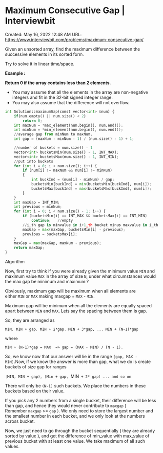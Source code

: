 # Maximum Consecutive Gap | Interviewbit

Created: May 16, 2022 12:48 AM
URL: https://www.interviewbit.com/problems/maximum-consecutive-gap/

Given an unsorted array, find the maximum difference between the successive elements in its sorted form.

Try to solve it in linear time/space.

**Example :**

**Return 0 if the array contains less than 2 elements.**

- You may assume that all the elements in the array are non-negative integers and fit in the 32-bit signed integer range.
- You may also assume that the difference will not overflow.

```python
int Solution::maximumGap(const vector<int> &num) {
    if(num.empty() || num.size() < 2)
        return 0;
    int maxNum = *max_element(num.begin(), num.end());
    int minNum = *min_element(num.begin(), num.end());
    //average gap from minNum to maxNum.
    int gap = (maxNum - minNum - 1) / (num.size() - 1) + 1;

    //number of buckets = num.size() - 1
    vector<int> bucketsMin(num.size() - 1, INT_MAX);
    vector<int> bucketsMax(num.size() - 1, INT_MIN);
    //put into buckets
    for (int i = 0; i < num.size(); i++) {
        if (num[i] != maxNum && num[i] != minNum)
        {
            int buckInd = (num[i] - minNum) / gap;
            bucketsMin[buckInd] = min(bucketsMin[buckInd], num[i]);
            bucketsMax[buckInd] = max(bucketsMax[buckInd], num[i]);
        }
    }
    int maxGap = INT_MIN;
    int previous = minNum;
    for (int i = 0; i < num.size() - 1; i++) {
        if (bucketsMin[i] == INT_MAX && bucketsMax[i] == INT_MIN)
            continue;   //empty
        //i_th gap is minvalue in i+1_th bucket minus maxvalue in i_th bucket 
        maxGap = max(maxGap, bucketsMin[i] - previous);
        previous = bucketsMax[i];
    }
    maxGap = max(maxGap, maxNum - previous);
    return maxGap;
}
```

Algorithm

Now, first try to think if you were already given the minimum value `MIN` and maximum value `MAX` in the array of size `N`, under what circumstances would the max gap be minimum and maximum ?

Obviously, maximum gap will be maximum when all elements are either `MIN` or `MAX` making maxgap = `MAX` - `MIN`.

Maximum gap will be minimum when all the elements are equally spaced apart between `MIN` and `MAX`. Lets say the spacing between them is gap.

So, they are arranged as

`MIN, MIN + gap, MIN + 2*gap, MIN + 3*gap, ... MIN + (N-1)*gap`

where

`MIN + (N-1)*gap = MAX 
=> gap = (MAX - MIN) / (N - 1).`

So, we know now that our answer will lie in the range `[gap, MAX - MIN]`.Now, if we know the answer is more than gap, what we do is create buckets of size gap for ranges

  `[MIN, MIN + gap), [Min + gap, `MIN` + 2* gap) ... and so on`

There will only be `(N-1)` such buckets. We place the numbers in these buckets based on their value.

If you pick any 2 numbers from a single bucket, their difference will be less than gap, and hence they would never contribute to `maxgap` ( Remember `maxgap` >= `gap` ). We only need to store the largest number and the smallest number in each bucket, and we only look at the numbers across bucket.

Now, we just need to go through the bucket sequentially ( they are already sorted by value ), and get the difference of min_value with max_value of previous bucket with at least one value. We take maximum of all such values.